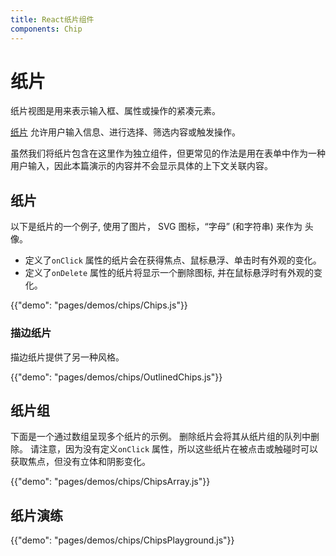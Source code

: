 ```yaml
---
title: React纸片组件
components: Chip
---
```

# 纸片

<p class="description">纸片视图是用来表示输入框、属性或操作的紧凑元素。</p>

[纸片](https://material.io/design/components/chips.html) 允许用户输入信息、进行选择、筛选内容或触发操作。

虽然我们将纸片包含在这里作为独立组件，但更常见的作法是用在表单中作为一种用户输入，因此本篇演示的内容并不会显示具体的上下文关联内容。

## 纸片

以下是纸片的一个例子, 使用了图片， SVG 图标，“字母” (和字符串) 来作为 头像。

- 定义了`onClick` 属性的纸片会在获得焦点、鼠标悬浮、单击时有外观的变化。
- 定义了`onDelete` 属性的纸片将显示一个删除图标, 并在鼠标悬浮时有外观的变化。

{{"demo": "pages/demos/chips/Chips.js"}}

### 描边纸片

描边纸片提供了另一种风格。

{{"demo": "pages/demos/chips/OutlinedChips.js"}}

## 纸片组

下面是一个通过数组呈现多个纸片的示例。 删除纸片会将其从纸片组的队列中删除。 请注意，因为没有定义`onClick` 属性，所以这些纸片在被点击或触碰时可以获取焦点，但没有立体和阴影变化。

{{"demo": "pages/demos/chips/ChipsArray.js"}}

## 纸片演练

{{"demo": "pages/demos/chips/ChipsPlayground.js"}}